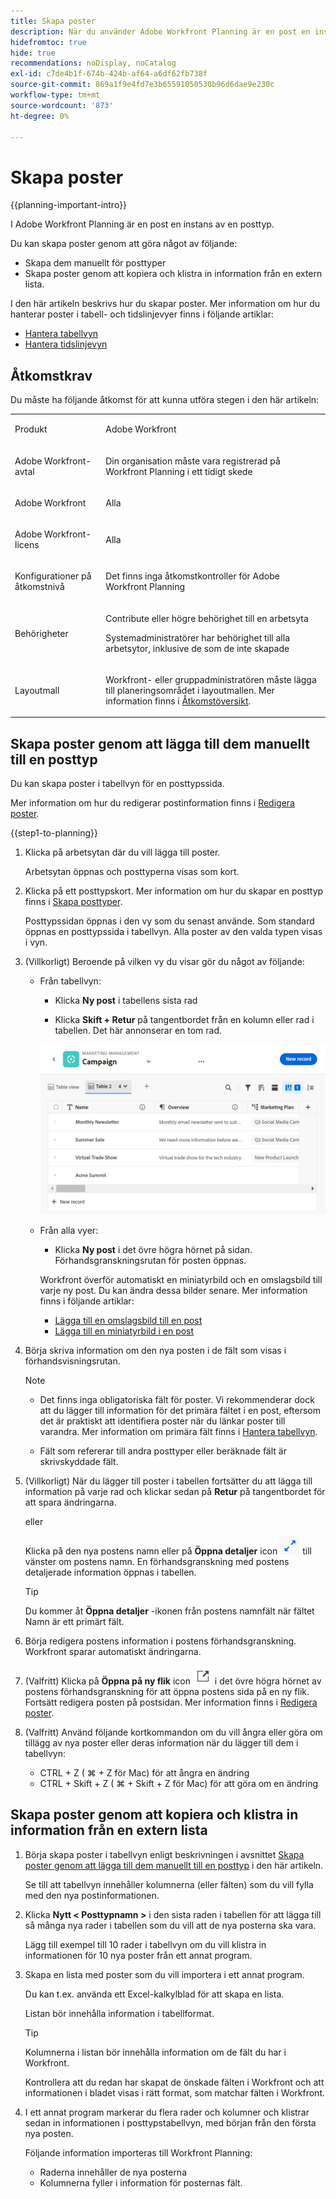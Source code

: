 ```yaml
---
title: Skapa poster
description: När du använder Adobe Workfront Planning är en post en instans av en posttyp.
hidefromtoc: true
hide: true
recommendations: noDisplay, noCatalog
exl-id: c7de4b1f-674b-424b-af64-a6df62fb738f
source-git-commit: 869a1f9e4fd7e3b65591050530b96d6dae9e230c
workflow-type: tm+mt
source-wordcount: '873'
ht-degree: 0%

---
```


<!--update the metadata with real information when making this available in TOC and in the left nav-->

# Skapa poster

{{planning-important-intro}}

I Adobe Workfront Planning är en post en instans av en posttyp.

Du kan skapa poster genom att göra något av följande:

* Skapa dem manuellt för posttyper
* Skapa poster genom att kopiera och klistra in information från en extern lista.

I den här artikeln beskrivs hur du skapar poster. Mer information om hur du hanterar poster i tabell- och tidslinjevyer finns i följande artiklar:

* [Hantera tabellvyn](/help/quicksilver/planning/views/manage-the-table-view.md)
* [Hantera tidslinjevyn](/help/quicksilver/planning/views/manage-the-timeline-view.md)

## Åtkomstkrav

Du måste ha följande åtkomst för att kunna utföra stegen i den här artikeln:

<table style="table-layout:auto">
 <col>
 </col>
 <col>
 </col>
 <tbody>
    <tr>
<tr>
<td>
   <p> Produkt</p> </td>
   <td>
   <p> Adobe Workfront</p> </td>
  </tr>  
 <td role="rowheader"><p>Adobe Workfront-avtal</p></td>
   <td>
<p>Din organisation måste vara registrerad på Workfront Planning i ett tidigt skede </p>
   </td>
  </tr>
  <tr>
   <td role="rowheader"><p>Adobe Workfront</p></td>
   <td>
<p>Alla</p>
   </td>
  </tr>
  <tr>
   <td role="rowheader"><p>Adobe Workfront-licens</p></td>
   <td>
   <p>Alla</p> 
  </td>
  </tr>

<tr>
   <td role="rowheader"><p>Konfigurationer på åtkomstnivå</p></td>
   <td> <p>Det finns inga åtkomstkontroller för Adobe Workfront Planning </p>  
</td>
  </tr>
<tr>
   <td role="rowheader"><p>Behörigheter</p></td>
   <td> <p>Contribute eller högre behörighet till en arbetsyta</a> </p>  
   <p>Systemadministratörer har behörighet till alla arbetsytor, inklusive de som de inte skapade</p>
</td>
  </tr>
<tr>
   <td role="rowheader"><p>Layoutmall</p></td>
   <td> <p>Workfront- eller gruppadministratören måste lägga till planeringsområdet i layoutmallen. Mer information finns i <a href="/help/quicksilver/planning/access/access-overview.md">Åtkomstöversikt</a>. </p>  
</td>
  </tr>

</tbody>
</table>

<!--Maybe enable this at GA - but Planning is not supposed to have Access controls in the Workfront Access Level: 
>[!NOTE]
>
>If you don't have access, ask your Workfront administrator if they set additional restrictions in your access level. For information on how a Workfront administrator can change your access level, see [Create or modify custom access levels](/help/quicksilver/planning/administration-and-setup/add-users/configure-and-grant-access/create-modify-access-levels.md). -->

## Skapa poster genom att lägga till dem manuellt till en posttyp <!--in a record type table (I don't think you can create them elsewhere right now)-->

Du kan skapa poster i tabellvyn för en posttypssida.

Mer information om hur du redigerar postinformation finns i [Redigera poster](/help/quicksilver/planning/records/edit-records.md).

{{step1-to-planning}}

1. Klicka på arbetsytan där du vill lägga till poster.

   Arbetsytan öppnas och posttyperna visas som kort.

1. Klicka på ett posttypskort. Mer information om hur du skapar en posttyp finns i [Skapa posttyper](/help/quicksilver/planning/architecture/create-record-types.md).

   Posttypssidan öppnas i den vy som du senast använde. Som standard öppnas en posttypssida i tabellvyn.
Alla poster av den valda typen visas i vyn.

1. (Villkorligt) Beroende på vilken vy du visar gör du något av följande:

   * Från tabellvyn:

      * Klicka **Ny post** i tabellens sista rad

      * Klicka **Skift + Retur** på tangentbordet från en kolumn eller rad i tabellen. Det här annonserar en tom rad.

     ![](assets/adding-a-new-campaign-in-table-row.png)

   * Från alla vyer:

      * Klicka **Ny post** i det övre högra hörnet på sidan. Förhandsgranskningsrutan för posten öppnas.

     Workfront överför automatiskt en miniatyrbild och en omslagsbild till varje ny post. Du kan ändra dessa bilder senare. Mer information finns i följande artiklar:

      * [Lägga till en omslagsbild till en post](/help/quicksilver/planning/records/add-a-cover-image-to-a-record.md)
      * [Lägga till en miniatyrbild i en post](/help/quicksilver/planning/records/add-thumbnails-to-records.md)

1. Börja skriva information om den nya posten i de fält som visas i förhandsvisningsrutan.

   >[!NOTE]
   >
   >  * Det finns inga obligatoriska fält för poster. Vi rekommenderar dock att du lägger till information för det primära fältet i en post, eftersom det är praktiskt att identifiera poster när du länkar poster till varandra. Mer information om primära fält finns i [Hantera tabellvyn](/help/quicksilver/planning/views/manage-the-table-view.md).
   >
   >  * Fält som refererar till andra posttyper eller beräknade fält är skrivskyddade fält.

1. (Villkorligt) När du lägger till poster i tabellen fortsätter du att lägga till information på varje rad och klickar sedan på **Retur** på tangentbordet för att spara ändringarna.

   eller

   Klicka på den nya postens namn eller på **Öppna detaljer** icon ![](assets/open-details-icon-in-table-name-field.png) till vänster om postens namn. En förhandsgranskning med postens detaljerade information öppnas i tabellen.

   >[!TIP]
   >
   >Du kommer åt **Öppna detaljer** -ikonen från postens namnfält när fältet Namn är ett primärt fält.

1. Börja redigera postens information i postens förhandsgranskning. Workfront sparar automatiskt ändringarna.
1. (Valfritt) Klicka på **Öppna på ny flik** icon ![](assets/open-details-in-a-new-tab-icon.png) i det övre högra hörnet av postens förhandsgranskning för att öppna postens sida på en ny flik. Fortsätt redigera posten på postsidan. Mer information finns i [Redigera poster](/help/quicksilver/planning/records/edit-records.md).

1. (Valfritt) Använd följande kortkommandon om du vill ångra eller göra om tillägg av nya poster eller deras information när du lägger till dem i tabellvyn:

   * CTRL + Z ( ⌘ + Z för Mac) för att ångra en ändring
   * CTRL + Skift + Z ( ⌘ + Skift + Z för Mac) för att göra om en ändring

<!-- this is not possible anymore: 

## Create records by connecting them from another application

You can import records from other applications by linking them to existing records. This creates a linked record for the other application's connected object. 

1. Create a record type, as described in the [Create record types](/help/quicksilver/planning/architecture/create-record-types.md).

1. Create records for the record type you created in the previous step. For information, see the section [Create records by manually adding them to a record type](#create-records-by-manually-adding-them-to-a-record-type) in this article. 

1. Create a connection to an object type from another application for the record type you created. For information, see [Connect record types](/help/quicksilver/planning/architecture/connect-record-types.md).

1. Add objects from another application to the records you created above using the linked record field you created in the previous step. For information, see [Connect records](/help/quicksilver/planning/records/connect-records.md). 

    The following items are created in Workfront Planning:

    * A read-only record type that refers to the other application's record type you linked to in the connected record field. 

      For example, if you connect a Planning record type to Workfront project, a read-only record type named "Workfront project" is created in the same workspace. You can access the read-only Workfront record types from the table view of the Planning records you're linking from. 
   
-->

## Skapa poster genom att kopiera och klistra in information från en extern lista

1. Börja skapa poster i tabellvyn enligt beskrivningen i avsnittet [Skapa poster genom att lägga till dem manuellt till en posttyp](#create-records-by-manually-adding-them-to-a-record-type) i den här artikeln.

   Se till att tabellvyn innehåller kolumnerna (eller fälten) som du vill fylla med den nya postinformationen.

1. Klicka **Nytt &lt; Posttypnamn >** i den sista raden i tabellen för att lägga till så många nya rader i tabellen som du vill att de nya posterna ska vara.

   Lägg till exempel till 10 rader i tabellvyn om du vill klistra in informationen för 10 nya poster från ett annat program.

1. Skapa en lista med poster som du vill importera i ett annat program.

   Du kan t.ex. använda ett Excel-kalkylblad för att skapa en lista.

   Listan bör innehålla information i tabellformat.

   >[!TIP]
   >
   > Kolumnerna i listan bör innehålla information om de fält du har i Workfront.
   >
   > Kontrollera att du redan har skapat de önskade fälten i Workfront och att informationen i bladet visas i rätt format, som matchar fälten i Workfront.

1. I ett annat program markerar du flera rader och kolumner och klistrar sedan in informationen i posttypstabellvyn, med början från den första nya posten.

   Följande information importeras till Workfront Planning:

   * Raderna innehåller de nya posterna
   * Kolumnerna fyller i information för posternas fält.

